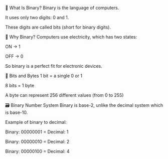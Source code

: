 
🌟 What Is Binary?
Binary is the language of computers.

It uses only two digits: 0 and 1.

These digits are called bits (short for binary digits).

🧠 Why Binary?
Computers use electricity, which has two states:

ON → 1

OFF → 0

So binary is a perfect fit for electronic devices.


🧮 Bits and Bytes
1 bit = a single 0 or 1

8 bits = 1 byte

A byte can represent 256 different values (from 0 to 255)


🗃️ Binary Number System
Binary is base-2, unlike the decimal system which is base-10.

Example of binary to decimal:

Binary: 00000001 = Decimal: 1

Binary: 00000010 = Decimal: 2

Binary: 00000100 = Decimal: 4




